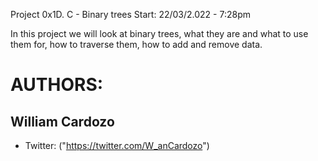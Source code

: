 Project 0x1D. C - Binary trees
Start: 22/03/2.022 - 7:28pm

In this project we will look at binary trees, what they are and what to use them for, how to traverse them, how to add and remove data.

# AUTHORS:
## William Cardozo
   * Twitter: ("https://twitter.com/W_anCardozo")
